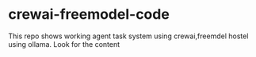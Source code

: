 # crewai-freemodel-code
This repo shows working agent task system using crewai,freemdel hostel using ollama.
Look for the content
